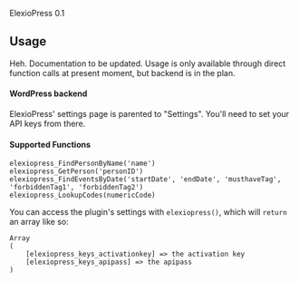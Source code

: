 ElexioPress 0.1

## Usage
Heh. Documentation to be updated. Usage is only available through direct function calls at present moment, but backend is in the plan.

#### WordPress backend
ElexioPress' settings page is parented to "Settings". You'll need to set your API keys from there.

#### Supported Functions
```
elexiopress_FindPersonByName('name')
elexiopress_GetPerson('personID')
elexiopress_FindEventsByDate('startDate', 'endDate', 'musthaveTag', 'forbiddenTag1', 'forbiddenTag2')
elexiopress_LookupCodes(numericCode)
```

You can access the plugin's settings with `elexiopress()`, which will `return` an array like so:
```
Array
(
    [elexiopress_keys_activationkey] => the activation key
    [elexiopress_keys_apipass] => the apipass
)
```
